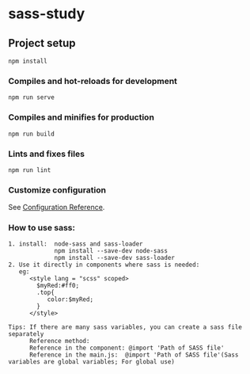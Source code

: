 # sass-study

## Project setup
```
npm install
```

### Compiles and hot-reloads for development
```
npm run serve
```

### Compiles and minifies for production
```
npm run build
```

### Lints and fixes files
```
npm run lint
```

### Customize configuration
See [Configuration Reference](https://cli.vuejs.org/config/).

### How to use sass:
    1. install:  node-sass and sass-loader 
                 npm install --save-dev node-sass
                 npm install --save-dev sass-loader
    2. Use it directly in components where sass is needed: 
       eg: 
          <style lang = "scss" scoped>
            $myRed:#ff0;
            .top{
               color:$myRed;
            }
          </style>

```
Tips: If there are many sass variables, you can create a sass file separately
      Reference method:
      Reference in the component: @import 'Path of SASS file'
      Reference in the main.js:  @import 'Path of SASS file'(Sass variables are global variables; For global use)
```
